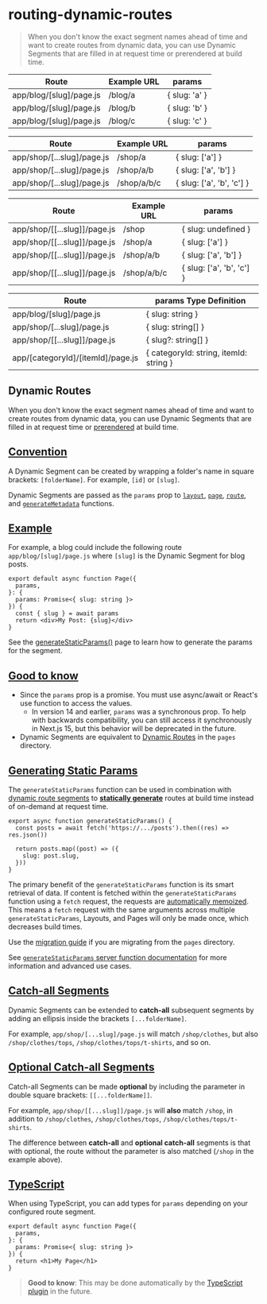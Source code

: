 # routing-dynamic-routes

> When you don't know the exact segment names ahead of time and want to create routes from dynamic data, you can use Dynamic Segments that are filled in at request time or prerendered at build time.

| Route                   | Example URL | params        |
| ----------------------- | ----------- | ------------- |
| app/blog/[slug]/page.js | /blog/a     | { slug: 'a' } |
| app/blog/[slug]/page.js | /blog/b     | { slug: 'b' } |
| app/blog/[slug]/page.js | /blog/c     | { slug: 'c' } |

| Route                      | Example URL | params                    |
| -------------------------- | ----------- | ------------------------- |
| app/shop/[...slug]/page.js | /shop/a     | { slug: ['a'] }           |
| app/shop/[...slug]/page.js | /shop/a/b   | { slug: ['a', 'b'] }      |
| app/shop/[...slug]/page.js | /shop/a/b/c | { slug: ['a', 'b', 'c'] } |

| Route                        | Example URL | params                    |
| ---------------------------- | ----------- | ------------------------- |
| app/shop/[[...slug]]/page.js | /shop       | { slug: undefined }       |
| app/shop/[[...slug]]/page.js | /shop/a     | { slug: ['a'] }           |
| app/shop/[[...slug]]/page.js | /shop/a/b   | { slug: ['a', 'b'] }      |
| app/shop/[[...slug]]/page.js | /shop/a/b/c | { slug: ['a', 'b', 'c'] } |

| Route                             | params Type Definition                 |
| --------------------------------- | -------------------------------------- |
| app/blog/[slug]/page.js           | { slug: string }                       |
| app/shop/[...slug]/page.js        | { slug: string[] }                     |
| app/shop/[[...slug]]/page.js      | { slug?: string[] }                    |
| app/[categoryId]/[itemId]/page.js | { categoryId: string, itemId: string } |

## Dynamic Routes

When you don't know the exact segment names ahead of time and want to create routes from dynamic data, you can use Dynamic Segments that are filled in at request time or [prerendered](#generating-static-params) at build time.

## [Convention](#convention)

A Dynamic Segment can be created by wrapping a folder's name in square brackets: `[folderName]`. For example, `[id]` or `[slug]`.

Dynamic Segments are passed as the `params` prop to [`layout`](/docs/app/api-reference/file-conventions/layout), [`page`](/docs/app/api-reference/file-conventions/page), [`route`](/docs/app/building-your-application/routing/route-handlers), and [`generateMetadata`](about:/docs/app/api-reference/functions/generate-metadata#generatemetadata-function) functions.

## [Example](#example)

For example, a blog could include the following route `app/blog/[slug]/page.js` where `[slug]` is the Dynamic Segment for blog posts.

    export default async function Page({
      params,
    }: {
      params: Promise<{ slug: string }>
    }) {
      const { slug } = await params
      return <div>My Post: {slug}</div>
    }

See the [generateStaticParams()](#generating-static-params) page to learn how to generate the params for the segment.

## [Good to know](#good-to-know)

*   Since the `params` prop is a promise. You must use async/await or React's use function to access the values.
    *   In version 14 and earlier, `params` was a synchronous prop. To help with backwards compatibility, you can still access it synchronously in Next.js 15, but this behavior will be deprecated in the future.
*   Dynamic Segments are equivalent to [Dynamic Routes](/docs/pages/building-your-application/routing/dynamic-routes) in the `pages` directory.

## [Generating Static Params](#generating-static-params)

The `generateStaticParams` function can be used in combination with [dynamic route segments](/docs/app/building-your-application/routing/dynamic-routes) to [**statically generate**](about:/docs/app/getting-started/partial-prerendering#static-rendering) routes at build time instead of on-demand at request time.

    export async function generateStaticParams() {
      const posts = await fetch('https://.../posts').then((res) => res.json())
     
      return posts.map((post) => ({
        slug: post.slug,
      }))
    }

The primary benefit of the `generateStaticParams` function is its smart retrieval of data. If content is fetched within the `generateStaticParams` function using a `fetch` request, the requests are [automatically memoized](about:/docs/app/deep-dive/caching#request-memoization). This means a `fetch` request with the same arguments across multiple `generateStaticParams`, Layouts, and Pages will only be made once, which decreases build times.

Use the [migration guide](about:/docs/app/guides/migrating/app-router-migration#dynamic-paths-getstaticpaths) if you are migrating from the `pages` directory.

See [`generateStaticParams` server function documentation](/docs/app/api-reference/functions/generate-static-params) for more information and advanced use cases.

## [Catch-all Segments](#catch-all-segments)

Dynamic Segments can be extended to **catch-all** subsequent segments by adding an ellipsis inside the brackets `[...folderName]`.

For example, `app/shop/[...slug]/page.js` will match `/shop/clothes`, but also `/shop/clothes/tops`, `/shop/clothes/tops/t-shirts`, and so on.

## [Optional Catch-all Segments](#optional-catch-all-segments)

Catch-all Segments can be made **optional** by including the parameter in double square brackets: `[[...folderName]]`.

For example, `app/shop/[[...slug]]/page.js` will **also** match `/shop`, in addition to `/shop/clothes`, `/shop/clothes/tops`, `/shop/clothes/tops/t-shirts`.

The difference between **catch-all** and **optional catch-all** segments is that with optional, the route without the parameter is also matched (`/shop` in the example above).

## [TypeScript](#typescript)

When using TypeScript, you can add types for `params` depending on your configured route segment.

    export default async function Page({
      params,
    }: {
      params: Promise<{ slug: string }>
    }) {
      return <h1>My Page</h1>
    }

> **Good to know**: This may be done automatically by the [TypeScript plugin](about:/docs/app/api-reference/config/typescript#ide-plugin) in the future.
